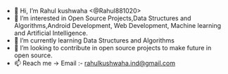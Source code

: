 - 👋 Hi, I’m  Rahul kushwaha <@Rahul881020>
- 👀 I’m interested in Open Source Projects,Data Structures and Algorithms,Android Development, Web Development, Machine learning and Artificial Intelligence.
- 🌱 I’m currently learning Data Structures and Algorithms
- 💞️ I’m looking to contribute in open source projects to make future in open source.
- 📫 Reach me -> Email :- rahulkushwaha.ind@gmail.com
